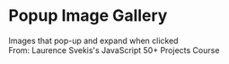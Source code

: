 # Popup Image Gallery
Images that pop-up and expand when clicked
</br>
From: Laurence Svekis's JavaScript 50+ Projects Course